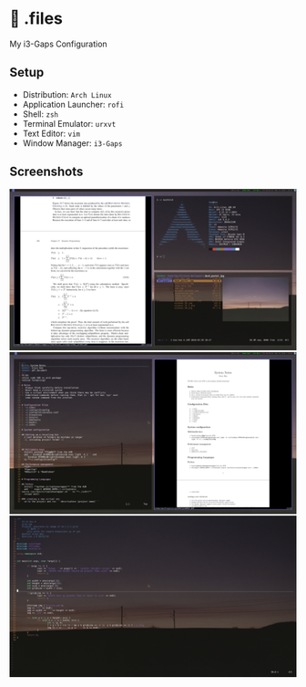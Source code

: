 # :wrench: .files
My i3-Gaps Configuration 


## Setup
- Distribution: `Arch Linux`
- Application Launcher: `rofi`
- Shell: `zsh`
- Terminal Emulator: `urxvt`
- Text Editor: `vim`
- Window Manager: `i3-Gaps`

## Screenshots
![My image1](https://github.com/gh4n/dotfiles/blob/master/screenshots/image1.jpg)
![My image2](https://github.com/gh4n/dotfiles/blob/master/screenshots/image2.jpg)
![My image3](https://github.com/gh4n/dotfiles/blob/master/screenshots/image3.jpg)


